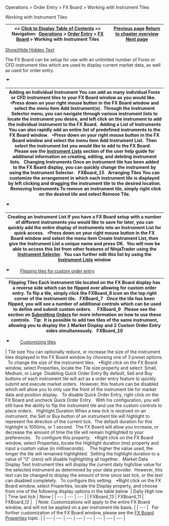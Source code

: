 ﻿


Operations \> Order Entry \> FX Board \> Working with Instrument Tiles






















Working with Instrument Tiles







| \<\< [Click to Display Table of Contents](working_with_instrument_tiles_fx_board.md) \>\> **Navigation:**     [Operations](operations.md) \> [Order Entry](order_entry.md) \> [FX Board](fx_board.md) \> Working with Instrument Tiles | [Previous page](display_overview_fx_board.md) [Return to chapter overview](fx_board.md) [Next page](submitting_orders_fx_board.md) |
| --- | --- |




[Show/Hide Hidden Text](javascript:HMToggleExpandAll(!HMAnyToggleOpen()) "Click to open/close expanding sections")









The FX Board can be setup for use with an unlimited number of Forex or CFD instrument tiles which are used to display current market data, as well as used for order entry.


![tog_minus](tog_minus.gif)




| Adding an Individual Instrument You can add as many individual Forex or CFD instrument tiles to your FX Board window as you would like.   •Press down on your right mouse button in the FX Board window and select the menu item Add Instrument(s).  Through the Instrument Selector menu, you can navigate through various instrument lists to locate the instrument you desire, and left click on the instrument to add the individual instrument to the FX Board.  Adding a List of Instruments You can also rapidly add an entire list of predefined instruments to the FX Board window.   •Press down on your right mouse button in the FX Board window and select the menu item Add Instrument List.  Then select the instrument list you would like to add to the FX Board.    Please see the [Instrument Lists](instrument_lists.md) section of the user help guide for additional information on creating, editing, and deleting instrument lists.   Changing Instruments Once an instrument tile has been added to the FX Board display, you can quickly change the instrument by using the Instrument Selector.   FXBoard_15   Arranging Tiles You can customize the arrangement in which each instrument tile is displayed by left clicking and dragging the instrument tile to the desired location.   Removing Instruments To remove an instrument tile, simply right click on the desired tile and select Remove Tile. |
| --- |



![tog_minus](tog_minus.gif)




| Creating an Instrument List If you have a FX Board setup with a number of different instruments you would like to save for later, you can quickly add the entire display of instruments into an Instrument List for quick access.   •Press down on your right mouse button in the FX Board window and select the menu item Create Instrument List, then give the Instrument List a unique name and press OK.  You will now be able to access this list from other features of NinjaTrader using the [Instrument Selector](instrumentselector.md).  You can further edit this list by using the [Instrument Lists](instrument_lists.md) window |
| --- |



![tog_minus](tog_minus.gif)        [Flipping tiles for custom order entry](javascript:HMToggle('toggle','FlippingTilesForCustomOrderEntry','FlippingTilesForCustomOrderEntry_ICON'))




| Flipping Tiles Each instrument tile located on the FX Board display has a reverse side which can be flipped over allowing for custom order entry. To flip a tile, simply click the FXBoard_8 icon on the top right corner of the instrument tile.   FXBoard_7   Once the tile has been flipped, you will see a number of additional controls which can be used to define and submit custom orders.     FXBoard_9   Please see the section on [Submitting Orders](submitting_orders_fx_board.md) for more information on how to use these controls.   Tip:  It is possible to add two tiles of the same instrument, allowing you to display the 1 Market Display and 2 Custom Order Entry sides simultaneously.    FXBoard_10 |
| --- |



![tog_minus](tog_minus.gif)        [Customizing tiles](javascript:HMToggle('toggle','CustomizingTiles','CustomizingTiles_ICON'))




| Tile size You can optionally reduce, or increase the size of the instrument tiles displayed in the FX Board window by choosing one of 3 preset options.    To change the size of the instrument tiles:   •Right click on the FX Board window, select Properties, locate the Tile size property and select: Small, Medium, or Large  Disabling Quick Order Entry By default, Sell and Buy buttons of each instrument tile will act as a order entry feature to quickly submit and execute market orders.  However, this feature can be disabled which will allow you to only use the front of the instrument tile for market data and position display.   To disable Quick Order Entry, right click on the FX Board and uncheck Quick Order Entry.   With his configuration, you will still have the ability to flip the instrument tile and use the custom controls to place orders.   Highlight Duration When a new tick is received on an instrument, the Sell or Buy button of an instrument tile will highlight to represent the direction of the current tick.  The default duration for this highlight is 1000ms, or 1 second.  The FX Board will allow you increase, or decrease the amount of time the tile will remain highlighted to your preferences.    To configure this property:    •Right click on the FX Board window, select Properties, locate the Highlight duration (ms) property and input a custom value (in milliseconds).    The higher the value used, the longer the tile will remained highlighted.  Setting the highlight duration to a value of "0" (zero) will disable highlighting all together.   Market Data Display Text Instrument tiles will display the current daily high/low value for the selected instrument as determined by your data provider.  However, this text can be changed to display the amount of time since last tick, or the text can disabled completely.   To configure this setting:    •Right click on the FX Board window, select Properties, locate the Display property, and choose from one of the following display options in the table below    | Daily High low | Time last tick | None | | --- | --- | --- | | FXBoard_13 | FXBoard_11 | FXBoard_12 |        | Note: Customizations will apply to the entire FX Board window, and will not be applied on a per instrument tile basis. | | --- |      For further customization of the FX Board window, please see the [FX Board Properties](properties_fx_board.md) topic. |
| --- | --- | --- | --- | --- | --- | --- | --- |










